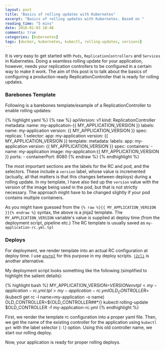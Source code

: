 ```yaml
---
layout: post
title: "Basics of rolling updates with Kubernetes"
excerpt: "Basics of rolling updates with Kubernetes. Based on "
reading_time: "5 mins"
date: 2016-01-03 18:48
comments: true
categories: [kubernetes]
tags: [docker, kubernetes, kubectl, rolling-updates, versions]
---
```


It is very easy to get started with `Pods`, `ReplicationControllers` and `Services` in Kubernetes. Doing a seamless rolling update for your application, however, needs your replication controllers to be configured in a certain way to make it work. The aim of this post is to talk about the basics of configuring a production ready ReplicationController that is ready for rolling updates.

### Barebones Template

Following is a barebones template/example of a ReplicationController to enable rolling updates:

{% highlight yaml %}
{% raw %}
apiVersion: v1
kind: ReplicationController
metadata:
  name: my-application-{{ MY_APPLICATION_VERSION }}
  labels:
    name: my-application
    version: {{ MY_APPLICATION_VERSION }}
spec:
  replicas: 1
  selector:
    app: my-application
    version: {{ MY_APPLICATION_VERSION }}
  template:
    metadata:
      labels:
        app: my-application
        version: {{ MY_APPLICATION_VERSION }}
    spec:
      containers:
      - name: my-application
        image: my-application:{{ MY_APPLICATION_VERSION }}
        ports:
        - containerPort: 8080
{% endraw %}
{% endhighlight %}

The most important sections are the labels for the RC and pod, and the selectors. These include a `version` label, whose value is incremented (actually, all that matters is that this changes between deploys) during a rolling update. In my template, I have also tied up the `version` value with the version of the image being used in the pod, but that is not strictly necessary. The approach might have to be changed slightly if your pod contains multiple containers.

As you might have guessed from the `{% raw %}{{ MY_APPLICATION_VERSION }}{% endraw %}` syntax, the above is a jinja2 template. The `MY_APPLICATION_VERSION` variable's value is supplied at deploy time (from the deployment script, pipeline etc.) The RC template is usually saved as `my-application-rc.yml.tpl`

### Deploys

For deployment, we render template into an actual RC configuration at deploy time. I use [`envtpl`](https://github.com/andreasjansson/envtpl) for this purpose in my deploy scripts. [`j2cli`](https://github.com/kolypto/j2cli) is another alternative.

My deployment script looks something like the following (simplified to highlight the salient details):

{% highlight bash %}
MY_APPLICATION_VERSION=$VERSION envtpl < my-application-rc.yml.tpl > my-application-rc.yml
OLD_CONTROLLER=$(kubectl get rc -l name=my-application -o name)
OLD_CONTROLLER=${OLD_CONTROLLER##*/}
kubectl rolling-update $OLD_CONTROLLER -f my-application-rc.yml
{% endhighlight %}

First, we render the template rc configuration into a proper yaml file. Then, we get the name of the existing controller for the application using `kubectl get` with the label selector (`-l`) option. Using this old controller name, we start our rolling deploy.

Now, your application is ready for proper rolling deploys.
